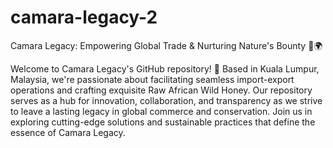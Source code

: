 # camara-legacy-2
Camara Legacy: Empowering Global Trade & Nurturing Nature's Bounty 🍯🌍

Welcome to Camara Legacy's GitHub repository! 🚀 Based in Kuala Lumpur, Malaysia, we're passionate about facilitating seamless import-export operations and crafting exquisite Raw African Wild Honey. Our repository serves as a hub for innovation, collaboration, and transparency as we strive to leave a lasting legacy in global commerce and conservation. Join us in exploring cutting-edge solutions and sustainable practices that define the essence of Camara Legacy.